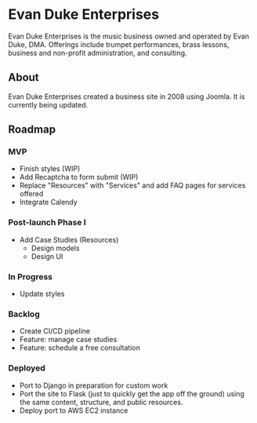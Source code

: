 # Evan Duke Enterprises

Evan Duke Enterprises is the music business owned and operated by Evan Duke, DMA. Offerings include
trumpet performances, brass lessons, business and non-profit administration, and consulting.

## About

Evan Duke Enterprises created a business site in 2008 using Joomla. It is currently being updated.

## Roadmap

### MVP

- Finish styles (WIP)
- Add Recaptcha to form submit (WIP)
- Replace "Resources" with "Services" and add FAQ pages for services offered
- Integrate Calendy

### Post-launch Phase I

- Add Case Studies (Resources)
  - Design models
  - Design UI

### In Progress

- Update styles

### Backlog

- Create CI/CD pipeline
- Feature: manage case studies
- Feature: schedule a free consultation

### Deployed

- Port to Django in preparation for custom work
- Port the site to Flask (just to quickly get the app off the ground) using the same content, structure, and public resources.
- Deploy port to AWS EC2 instance
